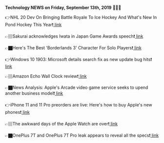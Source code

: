 <b>Technology NEWS on Friday, September 13th, 2019</b> 📡📡📡 

👉NHL 20 Dev On Bringing Battle Royale To Ice Hockey And What's New In Pond Hockey This Year❗️<a href='https://www.google.com/url?rct=j&sa=t&url=https://www.gamespot.com/articles/nhl-20-dev-on-bringing-battle-royale-to-ice-hockey/1100-6469795/&ct=ga&cd=CAIyGmVjZmViYzNiZjFkNzQyNDM6Y29tOmVuOlVT&usg=AFQjCNFgClCAUHv5uvcQeRY919bZA0sLfQ'> link</a>

👉🏽Sakurai acknowledges Iwata in Japan Game Awards speech❗️<a href='https://www.google.com/url?rct=j&sa=t&url=https://www.videogameschronicle.com/news/sakurai-acknowledges-iwata-in-japan-game-awards-speech/&ct=ga&cd=CAIyGmVjZmViYzNiZjFkNzQyNDM6Y29tOmVuOlVT&usg=AFQjCNEMt54ijRvF1Z6i1sp9cefAb6VloQ'> link</a>

👉🏿Here's The Best 'Borderlands 3' Character For Solo Players❗️<a href='https://www.google.com/url?rct=j&sa=t&url=https://www.forbes.com/sites/paultassi/2019/09/13/heres-the-best-borderlands-3-character-for-solo-players/&ct=ga&cd=CAIyGmVjZmViYzNiZjFkNzQyNDM6Y29tOmVuOlVT&usg=AFQjCNE7WleK2899KiH4Hr9oYPfHTCra8Q'> link</a>

👉Windows 10 1903: Microsoft details search fix as new update bug hits❗️<a href='https://www.google.com/url?rct=j&sa=t&url=https://www.zdnet.com/article/windows-10-1903-microsoft-details-search-fix-as-new-update-bug-hits/&ct=ga&cd=CAIyGmVjZmViYzNiZjFkNzQyNDM6Y29tOmVuOlVT&usg=AFQjCNFXzpSn5-5rFAdbnRYXBRrNRtzmZQ'> link</a>

👉🏽Amazon Echo Wall Clock review❗️<a href='https://www.google.com/url?rct=j&sa=t&url=https://www.techradar.com/uk/reviews/amazon-echo-wall-clock-review&ct=ga&cd=CAIyGmVjZmViYzNiZjFkNzQyNDM6Y29tOmVuOlVT&usg=AFQjCNGNL0NbOmnEfcoiBPYMFyoKQk37vA'> link</a>

👉🏿News Analysis: Apple's Arcade video game service seeks to upend another business model❗️<a href='https://www.google.com/url?rct=j&sa=t&url=https://www.latimes.com/business/technology/story/2019-09-12/apples-arcade-video-game-service-seeks-to-upend-another-business-model&ct=ga&cd=CAIyGmVjZmViYzNiZjFkNzQyNDM6Y29tOmVuOlVT&usg=AFQjCNGLG1gtBA9RV1AEmfZCbP1IdGWVKg'> link</a>

👉iPhone 11 and 11 Pro preorders are live: Here's how to buy Apple's new phones❗️<a href='https://www.google.com/url?rct=j&sa=t&url=https://www.cnet.com/how-to/iphone-11-and-11-pro-preorders-are-live-heres-how-to-buy-apples-new-phones/&ct=ga&cd=CAIyGmVjZmViYzNiZjFkNzQyNDM6Y29tOmVuOlVT&usg=AFQjCNG_xpzrrSWy1u7dWzf7gf4OCVWHKg'> link</a>

👉🏽The awkward days of the Apple Watch are over❗️<a href='https://www.google.com/url?rct=j&sa=t&url=https://www.theverge.com/2019/9/13/20863385/apple-watch-series-5-new-always-on-display-awkward&ct=ga&cd=CAIyGmVjZmViYzNiZjFkNzQyNDM6Y29tOmVuOlVT&usg=AFQjCNHXbwqXdltTnqzJX_G7Usbs0KeKww'> link</a>

👉🏿OnePlus 7T and OnePlus 7T Pro leak appears to reveal all the specs❗️<a href='https://www.google.com/url?rct=j&sa=t&url=https://www.techradar.com/news/oneplus-7t-and-oneplus-7t-pro-leak-appears-to-reveal-all-the-specs&ct=ga&cd=CAIyGmVjZmViYzNiZjFkNzQyNDM6Y29tOmVuOlVT&usg=AFQjCNFAOW08EvgRh0W03vXUk-GqoyZ61g'> link</a>

